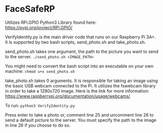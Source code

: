 # FaceSafeRP

Utilizes RPi.GPIO Python3 Library found here: https://pypi.org/project/RPi.GPIO/

VerifyIdentity.py is the main driver code that runs on our Raspberry Pi 3A+. It is supported by two bash scripts, send_photo.sh and take_photo.sh.

send_photo.sh takes one argument, the path to the picture you want to send to the server.
`./send_photo.sh <IMAGE_PATH>`

You might need to convert the bash script into an executable on your own machine: `chmod u+x send_photo.sh`

take_photo.sh takes 0 arguments. It is responsible for taking an image using the basic USB webcam connected to the Pi. It utilizes the fswebcam library in order to take a 1280x720 image. Here is the link for more information: https://www.raspberrypi.org/documentation/usage/webcams/

To run: `python3 VerifyIdentity.py`

Press enter to take a photo or, comment line 25 and uncomment line 26 to send a default picture to the server. You must specify the path to the image in line 26 if you choose to do so.
